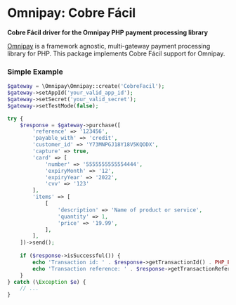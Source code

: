 # Omnipay: Cobre Fácil

**Cobre Fácil driver for the Omnipay PHP payment processing library**

[Omnipay](https://github.com/thephpleague/omnipay) is a framework agnostic, multi-gateway payment processing library for
PHP. This package implements Cobre Fácil support for Omnipay.

### Simple Example

```php
$gateway = \Omnipay\Omnipay::create('CobreFacil');
$gateway->setAppId('your_valid_app_id');
$gateway->setSecret('your_valid_secret');
$gateway->setTestMode(false);

try {
    $response = $gateway->purchase([
        'reference' => '123456',
        'payable_with' => 'credit',
        'customer_id' => 'Y73MNPGJ18Y18V5KQODX',
        'capture' => true,
        'card' => [
            'number' => '5555555555554444',
            'expiryMonth' => '12',
            'expiryYear' => '2022',
            'cvv' => '123'
        ],
        'items' => [
            [
                'description' => 'Name of product or service',
                'quantity' => 1,
                'price' => '19.99',
            ],
        ],  
    ])->send();
    
    if ($response->isSuccessful()) {
        echo 'Transaction id: ' . $response->getTransactionId() . PHP_EOL;
        echo 'Transaction reference: ' . $response->getTransactionReference() . PHP_EOL;
    }
} catch (\Exception $e) {
    // ...
}
```
